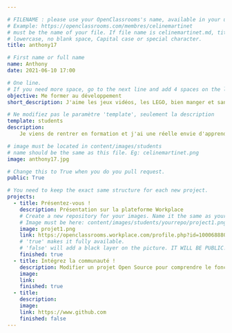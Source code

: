 ```yaml
---

# FILENAME : please use your OpenClassrooms's name, available in your url.
# Example: https://openclassrooms.com/membres/celinemartinet
# must be the name of your file. If file name is celinemartinet.md, title is celinemartinet.
# lowercase, no blank space, Capital case or special character.
title: anthony17

# First name or full name
name: Anthony
date: 2021-06-10 17:00

# One line.
# If you need more space, go to the next line and add 4 spaces on the left, as in 'description'.
objective: Me former au développement
short_description: J'aime les jeux vidéos, les LEGO, bien manger et sans oublier le Stade Rochelais

# Ne modifiez pas le paramètre 'template', seulement la description
template: students
description:
    Je viens de rentrer en formation et j'ai une réelle envie d'apprendre, j'ai hâte de commencer les projets, et de développer des applis.

# image must be located in content/images/students
# name should be the same as this file. Eg: celinemartinet.png
image: anthony17.jpg

# Change this to True when you do you pull request.
public: True

# You need to keep the exact same structure for each new project.
projects:
  - title: Présentez-vous !
    description: Présentation sur la plateforme Workplace
    # Create a new repository for your images. Name it the same as your nickname and profile picture.
    # Image must be here: content/images/students/yourrepo/project1.png
    image: projet1.png
    link: https://openclassrooms.workplace.com/profile.php?id=100068880594311
    # 'true' makes it fully available.
    # 'false' will add a black layer on the picture. IT WILL BE PUBLIC!
    finished: true
  - title: Intégrez la communauté !
    description: Modifier un projet Open Source pour comprendre le fonctionnement de Git, de Github et des pull requests. 
    image: 
    link: 
    finished: true
  - title: 
    description: 
    image: 
    link: https://www.github.com
    finished: false
---
```

